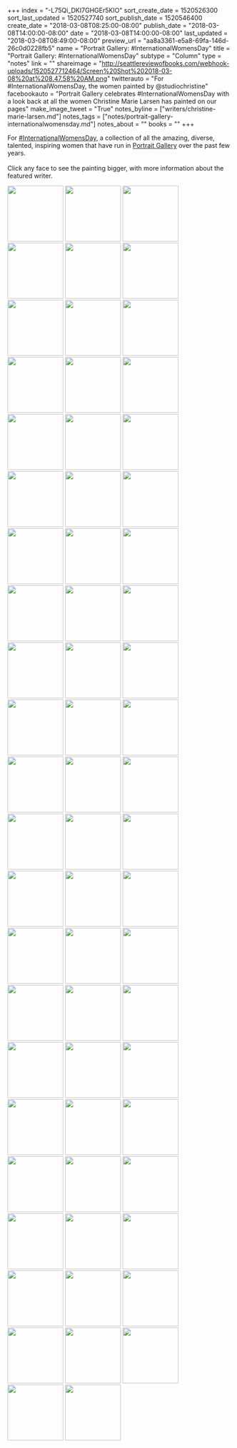 +++
index = "-L75Qi_DKI7GHGEr5KIO"
sort_create_date = 1520526300
sort_last_updated = 1520527740
sort_publish_date = 1520546400
create_date = "2018-03-08T08:25:00-08:00"
publish_date = "2018-03-08T14:00:00-08:00"
date = "2018-03-08T14:00:00-08:00"
last_updated = "2018-03-08T08:49:00-08:00"
preview_url = "aa8a3361-e5a8-69fa-146d-26c0d0228fb5"
name = "Portrait Gallery: #InternationalWomensDay"
title = "Portrait Gallery: #InternationalWomensDay"
subtype = "Column"
type = "notes"
link = ""
shareimage = "http://seattlereviewofbooks.com/webhook-uploads/1520527712464/Screen%20Shot%202018-03-08%20at%208.47.58%20AM.png"
twitterauto = "For #InternationalWomensDay, the women painted by @studiochristine"
facebookauto = "Portrait Gallery celebrates #InternationalWomensDay with a look back at all the women Christine Marie Larsen has painted on our pages"
make_image_tweet = "True"
notes_byline = ["writers/christine-marie-larsen.md"]
notes_tags = ["notes/portrait-gallery-internationalwomensday.md"]
notes_about = ""
books = ""
+++
<p class="intro">For <a href="https://twitter.com/search?q=%23InternationalWomensDay&src=tyah">#InternationalWomensDay</a>, a collection of all the amazing, diverse, talented, inspiring women that have run in <a href="http://www.seattlereviewofbooks.com/tags/portrait-gallery">Portrait Gallery</a> over the past few years.<br><br>Click any face to see the painting bigger, with more information about the featured writer.
</p>
<div class="break"></div>
<style>
    .portrait-grid img { width:125px; }
</style>

<p class="portrait-grid">
<a href="http://www.seattlereviewofbooks.com/notes/2017/10/12/portrait-gallery-martha-brokenbrough/" title="The Seattle Review of Books - Portrait Gallery: Martha Brokenbrough"><img src="http://www.seattlereviewofbooks.com/webhook-uploads/1507739027759/SRoB_93_MarthaBrokenbrough.jpg" alt=""></a>
<a href="http://www.seattlereviewofbooks.com/notes/2017/11/30/portrait-gallery-nisi-shawl-redux/" title="The Seattle Review of Books - Portrait Gallery: Nisi Shawl"><img src="http://www.seattlereviewofbooks.com/webhook-uploads/1512058702171/SRoB_74_NisiShawl.jpg" alt=""></a>
<a href="http://www.seattlereviewofbooks.com/notes/2017/12/07/natalie-diaz/" title="The Seattle Review of Books - Natalie Diaz"><img src="http://www.seattlereviewofbooks.com/webhook-uploads/1512678964051/SRoB_99_NatalieDiaz.jpg" alt=""></a>
<a href="http://www.seattlereviewofbooks.com/notes/2017/08/10/portrait-gallery-danzy-senna/" title="The Seattle Review of Books - Portrait Gallery: Danzy Senna"><img src="http://www.seattlereviewofbooks.com/webhook-uploads/1501365380932/SRoB_85_DanzySenna.jpg" alt=""></a>
<a href="http://www.seattlereviewofbooks.com/notes/2017/04/27/portrait-gallery-elisa-chavez/" title="The Seattle Review of Books - Portrait Gallery: Elisa Chavez"><img src="http://www.seattlereviewofbooks.com/webhook-uploads/1493251158425/SRoB_71_ElisaChavez.jpg" alt=""></a>
<a href="http://www.seattlereviewofbooks.com/notes/2016/08/25/portrait-gallery-sarah-galvin/" title="The Seattle Review of Books - Portrait Gallery - Sarah Galvin"><img src="http://www.seattlereviewofbooks.com/webhook-uploads/1472109416063/SRoB_13_SarahGalvin.jpg" alt=""></a>
<a href="http://www.seattlereviewofbooks.com/notes/2017/11/02/portrait-gallery-emil-ferris/" title="The Seattle Review of Books - Portrait Gallery: Emil Ferris"><img src="http://www.seattlereviewofbooks.com/webhook-uploads/1509653787919/SRoB_95_EmilFerris.jpg" alt=""></a>
<a href="http://www.seattlereviewofbooks.com/notes/2018/01/25/portrait-gallery-farewell-ursula-k-le-guin/" title="The Seattle Review of Books - Portrait Gallery: Farewell Ursula K. Le Guin"><img src="http://www.seattlereviewofbooks.com/webhook-uploads/1467831080776/SRoB_36_UrsulaKLeGuin.jpg" alt=""></a>
<a href="http://www.seattlereviewofbooks.com/notes/2016/11/17/portrait-gallery-michelle-tea/" title="The Seattle Review of Books - Portrait Gallery: Michelle Tea"><img src="http://www.seattlereviewofbooks.com/webhook-uploads/1479417097265/SRoB_51_MichelleTea.jpg" alt=""></a>
<a href="http://www.seattlereviewofbooks.com/notes/2017/02/09/portrait-gallery-chimamanda-ngozi-adichie/" title="The Seattle Review of Books - Portrait Gallery: Chimamanda Ngozi Adichie"><img src="http://www.seattlereviewofbooks.com/webhook-uploads/1486589058927/SRoB_61_ChimamandaAdichie.jpg" alt=""></a>
<a href="http://www.seattlereviewofbooks.com/notes/2017/06/22/portrait-gallery-octavia-butler/" title="The Seattle Review of Books - Portrait Gallery: Octavia Butler"><img src="http://www.seattlereviewofbooks.com/webhook-uploads/1467223607783/SRoB_35_OctaviaButler.jpg" alt=""></a>
<a href="http://www.seattlereviewofbooks.com/notes/2016/08/04/portrait-gallery-claudia-castro-luna/" title="The Seattle Review of Books - Portrait Gallery - Claudia Castro Luna"><img src="http://www.seattlereviewofbooks.com/webhook-uploads/1470265339749/SRoB_39_ClaudiaCastroLuna.jpg" alt=""></a>
<a href="http://www.seattlereviewofbooks.com/notes/2017/09/07/portrait-gallery-kelly-link/" title="The Seattle Review of Books - Portrait Gallery: Kelly Link"><img src="http://www.seattlereviewofbooks.com/webhook-uploads/1504714764841/SRoB_88_KellyLink.jpg" alt=""></a>
<a href="http://www.seattlereviewofbooks.com/notes/2017/04/06/portrait-gallery-kaitlyn-greenidge/" title="The Seattle Review of Books - Portrait Gallery: Kaitlyn Greenidge"><img src="http://www.seattlereviewofbooks.com/webhook-uploads/1491419272388/SRoB_69_KaitlynGreenidge.jpg" alt=""></a>
<a href="http://www.seattlereviewofbooks.com/notes/2016/10/06/portrait-gallery-luvvie-ajayi/" title="The Seattle Review of Books - Portrait Gallery: Luvvie Ajayi"><img src="http://www.seattlereviewofbooks.com/webhook-uploads/1475606028130/SRoB_44_LuvvieAjayi.jpg" alt=""></a>
<a href="http://www.seattlereviewofbooks.com/notes/2017/10/05/portrait-gallery-caitlin-doughty/" title="The Seattle Review of Books - Portrait Gallery: Caitlin Doughty"><img src="http://www.seattlereviewofbooks.com/webhook-uploads/1507148456001/SRoB_92_CaitlinDoughty.jpg" alt=""></a>
<a href="http://www.seattlereviewofbooks.com/notes/2017/12/28/portrait-gallery-happy-birthday-nichelle/" title="The Seattle Review of Books - Portrait Gallery: Happy Birthday, Nichelle!"><img src="http://www.seattlereviewofbooks.com/webhook-uploads/1514494134713/SRoB_17_NichelleNichols.jpg" alt=""></a>
<a href="http://www.seattlereviewofbooks.com/notes/2015/10/15/portrait-gallery-eileen-myles/" title="The Seattle Review of Books - Portrait Gallery: Eileen Myles"><img src="http://www.seattlereviewofbooks.com/webhook-uploads/1444945740743/SRoB_05_EileenMyles.jpg" alt=""></a>
<a href="http://www.seattlereviewofbooks.com/notes/2017/11/16/portrait-gallery-sara-wachter-boettcher/" title="The Seattle Review of Books - Portrait Gallery: Sara Wachter-Boettcher"><img src="http://www.seattlereviewofbooks.com/webhook-uploads/1510855003511/SRoB_97_SaraWachterBoettcher.jpg" alt=""></a>
<a href="http://www.seattlereviewofbooks.com/notes/2016/01/07/portrait-gallery-ru-freeman/" title="The Seattle Review of Books - Portrait Gallery: Ru Freeman"><img src="http://www.seattlereviewofbooks.com/webhook-uploads/1452133229723/SRoB_14_RuFreeman.jpg" alt=""></a>
<a href="http://www.seattlereviewofbooks.com/notes/2016/04/21/portrait-gallery-nancy-rawles/" title="The Seattle Review of Books - Portrait Gallery: Nancy Rawles"><img src="http://www.seattlereviewofbooks.com/webhook-uploads/1461211584191/SRoB_25_NancyRawles.jpg" alt=""></a>
<a href="http://www.seattlereviewofbooks.com/notes/2016/05/26/portrait-gallery-lindy-west/" title="The Seattle Review of Books - Portrait Gallery: Lindy West"><img src="http://www.seattlereviewofbooks.com/webhook-uploads/1464237146590/SRoB_30_LIndyWest.jpg" alt=""></a>
<a href="http://www.seattlereviewofbooks.com/notes/2017/06/15/portrait-gallery-sharma-shields/" title="The Seattle Review of Books - Portrait Gallery: Sharma Shields"><img src="http://www.seattlereviewofbooks.com/webhook-uploads/1497474946685/SRoB_78_SharmaShields.jpg" alt=""></a>
<a href="http://www.seattlereviewofbooks.com/notes/2017/03/09/portrait-gallery-melissa-febos/" title="The Seattle Review of Books - Portrait Gallery: Melissa Febos"><img src="http://www.seattlereviewofbooks.com/webhook-uploads/1488999895299/SRoB_65_MelissaFebos.jpg" alt=""></a>
<a href="http://www.seattlereviewofbooks.com/notes/2016/12/15/portrait-gallery-luzviminda-uruzi-lulu-carpenter/" title="The Seattle Review of Books - Portrait Gallery: Luzviminda Uruzi “Lulu” Carpenter"><img src="http://www.seattlereviewofbooks.com/webhook-uploads/1481736499131/SRoB_52_LuzvimindaLuluCarpenter.jpg" alt=""></a>
<a href="http://www.seattlereviewofbooks.com/notes/2015/11/05/portrait-gallery-gloria-steinem/" title="The Seattle Review of Books - Portrait Gallery: Gloria Steinem"><img src="http://www.seattlereviewofbooks.com/webhook-uploads/1446753180233/SRoB_08_GloriaSteinem.jpg" alt=""></a>
<a href="http://www.seattlereviewofbooks.com/notes/2017/12/14/portrait-gallery-mita-mahato/" title="The Seattle Review of Books - Portrait Gallery: Mita Mahato"><img src="http://www.seattlereviewofbooks.com/webhook-uploads/1513283753604/SRoB_99_MitaMahato.jpg" alt=""></a>
<a href="http://www.seattlereviewofbooks.com/notes/2017/01/05/portrait-gallery-shirley-jackson/" title="The Seattle Review of Books - Portrait Gallery: Shirley Jackson"><img src="http://www.seattlereviewofbooks.com/webhook-uploads/1483651259523/SRoB_56_ShirleyJackson.jpg" alt=""></a>
<a href="http://www.seattlereviewofbooks.com/notes/2017/01/19/portrait-gallery-betty-macdonald/" title="The Seattle Review of Books - Portrait Gallery: Betty MacDonald"><img src="http://www.seattlereviewofbooks.com/webhook-uploads/1484852405585/SRoB_58_BettyMacDonald.jpg" alt=""></a>
<a href="http://www.seattlereviewofbooks.com/notes/2016/02/11/portrait-gallery-judy-blume/" title="The Seattle Review of Books - Portrait Gallery: Judy Blume"><img src="http://www.seattlereviewofbooks.com/webhook-uploads/1455211926718/SRoB_18_JudyBlume.jpg" alt=""></a>
<a href="http://www.seattlereviewofbooks.com/notes/2016/04/28/portrait-gallery-heather-mchugh/" title="The Seattle Review of Books - Portrait Gallery: Heather McHugh"><img src="http://www.seattlereviewofbooks.com/webhook-uploads/1461818347204/SRoB_26_HeatherMcHugh.jpg" alt=""></a>
<a href="http://www.seattlereviewofbooks.com/notes/2017/03/30/portrait-gallery-faith-erin-hicks/" title="The Seattle Review of Books - Portrait Gallery: Faith Erin Hicks"><img src="http://www.seattlereviewofbooks.com/webhook-uploads/1490804722476/SRoB_68_FaithErinHicks.jpg" alt=""></a>
<a href="http://www.seattlereviewofbooks.com/notes/2016/06/16/portrait-gallery-terry-mcmillan/" title="The Seattle Review of Books - Portrait Gallery - Terry McMillan"><img src="http://www.seattlereviewofbooks.com/webhook-uploads/1466048078143/SRoB_33_TerryMcMillan.jpg" alt=""></a>
<a href="http://www.seattlereviewofbooks.com/notes/2017/08/31/portrait-gallery-nancy-pearl-redux/" title="The Seattle Review of Books - Portrait Gallery: Nancy Pearl (redux)"><img src="http://www.seattlereviewofbooks.com/webhook-uploads/1449779320342/SRoB_12_NancyPearl.jpg" alt=""></a>
<a href="http://www.seattlereviewofbooks.com/notes/2017/03/23/portrait-gallery-elif-batuman/" title="The Seattle Review of Books - Portrait Gallery: Elif Batuman"><img src="http://www.seattlereviewofbooks.com/webhook-uploads/1490211698569/SRoB_67_ElifBatuman.jpg" alt=""></a>
<a href="http://www.seattlereviewofbooks.com/notes/2018/01/11/portrait-gallery-chloe-benjamin/" title="The Seattle Review of Books - Portrait Gallery: Chloe Benjamin"><img src="http://www.seattlereviewofbooks.com/webhook-uploads/1515699281741/SRoB_101_ChloeBenjamin.jpg" alt=""></a>
<a href="http://www.seattlereviewofbooks.com/notes/2016/10/13/portrait-gallery-casandra-lopez/" title="The Seattle Review of Books - Portrait Gallery: Casandra Lopez"><img src="http://www.seattlereviewofbooks.com/webhook-uploads/1476220871043/SRoB_46_CasandraLopez.jpg" alt=""></a>
<a href="http://www.seattlereviewofbooks.com/notes/2017/02/02/portrait-gallery-barbara-earl-thomas/" title="The Seattle Review of Books - Portrait Gallery: Barbara Earl Thomas"><img src="http://www.seattlereviewofbooks.com/webhook-uploads/1486064582490/SRoB_60_BarbaraEarlThomas.jpg" alt=""></a>
<a href="http://www.seattlereviewofbooks.com/notes/2017/11/23/portrait-gallery-gillian-gaar/" title="The Seattle Review of Books - Portrait Gallery: Gillian Gaar"><img src="http://www.seattlereviewofbooks.com/webhook-uploads/1511468942362/SRoB_98_GillianGaar.jpg" alt=""></a>
<a href="http://www.seattlereviewofbooks.com/notes/2017/10/19/portrait-gallery-g-willow-wilson-redux/" title="The Seattle Review of Books - Portrait Gallery: G. Willow Wilson (redux)"><img src="http://www.seattlereviewofbooks.com/webhook-uploads/1445544211025/srob_06_gwillowwilson_1024.jpg" alt=""></a>
<a href="http://www.seattlereviewofbooks.com/notes/2016/07/14/portrait-gallery-natasha-marin/" title="The Seattle Review of Books - Portrait Gallery - Natasha Marin"><img src="http://www.seattlereviewofbooks.com/webhook-uploads/1468522184361/SRoB_37_NatashaMarin.jpg" alt=""></a>
<a href="http://www.seattlereviewofbooks.com/notes/2016/12/22/portrait-gallery-jessica-bennett/" title="The Seattle Review of Books - Portrait Gallery: Jessica Bennett"><img src="http://www.seattlereviewofbooks.com/webhook-uploads/1482351501103/SRoB_54_JessicaBennett.jpg" alt=""></a>
<a href="http://www.seattlereviewofbooks.com/notes/2016/03/03/portrait-gallery-ej-koh/" title="The Seattle Review of Books - Portrait Gallery: EJ Koh"><img src="http://www.seattlereviewofbooks.com/webhook-uploads/1456956389215/SRoB_19_EJKoh.jpg" alt=""></a>
<a href="http://www.seattlereviewofbooks.com/notes/2016/03/31/portrait-gallery-lesley-hazleton/" title="The Seattle Review of Books - Portrait Gallery: Lesley Hazleton"><img src="http://www.seattlereviewofbooks.com/webhook-uploads/1459389076086/SRoB_23_LesleyHazleton.jpg" alt=""></a>
<a href="http://www.seattlereviewofbooks.com/notes/2017/05/11/portrait-gallery-claire-dederer/" title="The Seattle Review of Books - Portrait Gallery: Claire Dederer"><img src="http://www.seattlereviewofbooks.com/webhook-uploads/1494463963601/SRoB_73_ClaireDederer.jpg" alt=""></a>
<a href="http://www.seattlereviewofbooks.com/notes/2018/01/18/portrait-gallery-carmen-maria-machado/" title="The Seattle Review of Books - Portrait Gallery: Carmen Maria Machado"><img src="http://www.seattlereviewofbooks.com/webhook-uploads/1516236517816/SRoB_102_CarmenMariaMachado.jpg" alt=""></a>
<a href="http://www.seattlereviewofbooks.com/notes/2017/07/20/portrait-gallery-anastacia-reneé/" title="None"><img src="http://www.seattlereviewofbooks.com/webhook-uploads/1500494103729/SRoB_82_AnastaciaRenee.jpg" alt=""></a>
<a href="http://www.seattlereviewofbooks.com/notes/2017/05/04/portrait-gallery-angela-flournoy/" title="The Seattle Review of Books - Portrait Gallery: Angela Flournoy"><img src="http://www.seattlereviewofbooks.com/webhook-uploads/1493931055375/SRoB_72_AngelaFlournoy.jpg" alt=""></a>
<a href="http://www.seattlereviewofbooks.com/notes/2016/11/10/portrait-gallery-donna-miscolta/" title="The Seattle Review of Books - Portrait Gallery: Donna Miscolta"><img src="http://www.seattlereviewofbooks.com/webhook-uploads/1478720512676/SRoB_50_DonnaMiscolta.jpg" alt=""></a>
<a href="http://www.seattlereviewofbooks.com/notes/2016/07/21/portrait-gallery-carla-hayden/" title="The Seattle Review of Books - Portrait Gallery - Carla Hayden"><img src="http://www.seattlereviewofbooks.com/webhook-uploads/1469128060736/SRoB_38_CarlaHayden.jpg" alt=""></a>
<a href="http://www.seattlereviewofbooks.com/notes/2015/09/24/portrait-gallery-kate-beaton/" title="The Seattle Review of Books - Portrait Gallery: Kate Beaton"><img src="http://www.seattlereviewofbooks.com/webhook-uploads/1443124989052/srob_01_katebeaton.jpg" alt=""></a>
<a href="http://www.seattlereviewofbooks.com/notes/2015/12/03/portrait-gallery-ellen-swallow-richards/" title="The Seattle Review of Books - Portrait Gallery: Ellen Swallow Richards"><img src="http://www.seattlereviewofbooks.com/webhook-uploads/1449161763915/SRoB_11_EllenSwallowRichards.jpg" alt=""></a>
<a href="http://www.seattlereviewofbooks.com/notes/2016/09/29/portrait-gallery-frederica-jansz/" title="The Seattle Review of Books - Portrait Gallery: Frederica Jansz"><img src="http://www.seattlereviewofbooks.com/webhook-uploads/1475079870288/SRoB_43_FredericaJansz.jpg" alt=""></a>
<a href="http://www.seattlereviewofbooks.com/notes/2016/03/10/portrait-gallery-susan-orlean/" title="The Seattle Review of Books - Portrait Gallery: Susan Orlean"><img src="http://www.seattlereviewofbooks.com/webhook-uploads/1457577730076/SRoB_20_SusanOrlean.jpg" alt=""></a>
<a href="http://www.seattlereviewofbooks.com/notes/2016/05/12/portrait-gallery-andi-zeisler/" title="The Seattle Review of Books - Portrait Gallery: Andi Zeisler"><img src="http://www.seattlereviewofbooks.com/webhook-uploads/1463021306238/SRoB_28_AndiZeisler.jpg" alt=""></a>
<a href="http://www.seattlereviewofbooks.com/notes/2015/10/29/portrait-gallery-harriet-angeline-powers/" title="The Seattle Review of Books - Portrait Gallery: Harriet Angeline Powers"><img src="http://www.seattlereviewofbooks.com/webhook-uploads/1446149112708/SRoB_07_HarrietPowers.jpg" alt=""></a>
<a href="http://www.seattlereviewofbooks.com/notes/2016/06/09/the-portrait-gallery-jay-newton-small/" title="The Seattle Review of Books - The Portrait Gallery - Jay Newton-Small"><img src="http://www.seattlereviewofbooks.com/webhook-uploads/1465446841495/SRoB_32_JayNewton-Small.jpg" alt=""></a>
<a href="http://www.seattlereviewofbooks.com/notes/2017/10/26/portrait-gallery-nikki-giovanni/" title="The Seattle Review of Books - Portrait Gallery: Nikki Giovanni"><img src="http://www.seattlereviewofbooks.com/webhook-uploads/1509046002430/SRoB_94_NikkiGiovanni.jpg" alt=""></a>
<a href="http://www.seattlereviewofbooks.com/notes/2017/09/28/portrait-gallery-maria-alyokhina/" title="The Seattle Review of Books - Portrait Gallery: Maria Alyokhina"><img src="http://www.seattlereviewofbooks.com/webhook-uploads/1506542277624/SRoB_91_MariaAlyokhina.jpg" alt=""></a>
<a href="http://www.seattlereviewofbooks.com/notes/2015/11/19/portrait-gallery-patti-smith/" title="The Seattle Review of Books - Portrait Gallery: Patti Smith"><img src="http://www.seattlereviewofbooks.com/webhook-uploads/1447956665282/SRoB_10_PattiSmith.jpg" alt=""></a>
<a href="http://www.seattlereviewofbooks.com/notes/2017/07/27/portrait-gallery-inara-verzemnieks/" title="The Seattle Review of Books - Portrait Gallery: Inara Verzemnieks"><img src="http://www.seattlereviewofbooks.com/webhook-uploads/1501183247637/SRoB_83_InaraVerzemnieks.jpg" alt=""></a>
<a href="http://www.seattlereviewofbooks.com/notes/2017/08/17/portrait-gallery-anne-christine-dadesky/" title="The Seattle Review of Books - Portrait Gallery: Anne-Christine d’Adesky"><img src="http://www.seattlereviewofbooks.com/webhook-uploads/1502829532647/SRoB_86_Anne-Christine-dAdesky.jpg" alt=""></a>
<a href="http://www.seattlereviewofbooks.com/notes/2017/01/12/portrait-gallery-elissa-washuta/" title="The Seattle Review of Books - Portrait Gallery: Elissa Washuta"><img src="http://www.seattlereviewofbooks.com/webhook-uploads/1484257125443/SRoB_57_ElissaWashuta.jpg" alt=""></a>
<a href="http://www.seattlereviewofbooks.com/notes/2016/05/05/portrait-gallery-nellie-bly/" title="The Seattle Review of Books - Portrait Gallery: Nellie Bly"><img src="http://www.seattlereviewofbooks.com/webhook-uploads/1462414046514/SRoB_27_NellieBly.jpg" alt=""></a>
<a href="http://www.seattlereviewofbooks.com/notes/2018/02/22/portrait-gallery-ruth-ozeki/" title="The Seattle Review of Books - Portrait Gallery: Ruth Ozeki"><img src="http://www.seattlereviewofbooks.com/webhook-uploads/1519330337427/SRoB_104_RuthOzeki.jpg" alt=""></a>

</p>